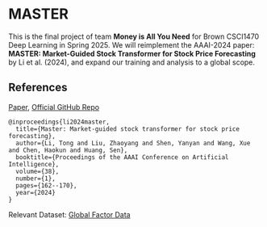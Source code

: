 # MASTER
This is the final project of team **Money is All You Need** for Brown CSCI1470 Deep Learning in Spring 2025. 
We will reimplement the AAAI-2024 paper: **MASTER: Market-Guided Stock Transformer for Stock Price Forecasting** by Li et al. (2024), and expand our training and analysis to a global scope. 

## References
[Paper](https://arxiv.org/pdf/2312.15235), [Official GitHub Repo](https://github.com/khlin216/MASTER)
```
@inproceedings{li2024master,
  title={Master: Market-guided stock transformer for stock price forecasting},
  author={Li, Tong and Liu, Zhaoyang and Shen, Yanyan and Wang, Xue and Chen, Haokun and Huang, Sen},
  booktitle={Proceedings of the AAAI Conference on Artificial Intelligence},
  volume={38},
  number={1},
  pages={162--170},
  year={2024}
}
```
Relevant Dataset: [Global Factor Data](https://jkpfactors.com)
